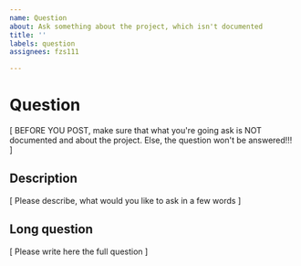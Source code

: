 ```yaml
---
name: Question
about: Ask something about the project, which isn't documented
title: ''
labels: question
assignees: fzs111

---
```


# Question
[ BEFORE YOU POST, make sure that what you're going ask is NOT documented and about the project. Else, the question won't be answered!!! ]
## Description
[ Please describe, what would you like to ask in a few words ]
## Long question
[ Please write here the full question ]
